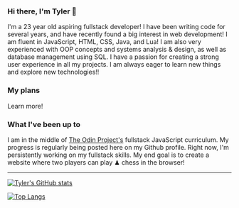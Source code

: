 ### Hi there, I'm Tyler 👋

I'm a 23 year old aspiring fullstack developer! I have been writing code for several years, and have recently found a big interest in web development! I am fluent in JavaScript, HTML, CSS, Java, and Lua! I am also very experienced with OOP concepts and systems analysis & design, as well as database management using SQL. I have a passion for creating a strong user experience in all my projects. I am always eager to learn new things and explore new technologies!!

### My plans
Learn more!

### What I've been up to
I am in the middle of [The Odin Project's](https://www.theodinproject.com/dashboard) fullstack JavaScript curriculum. My progress is regularly being posted here on my Github profile. Right now, I'm persistently working on my fullstack skills. My end goal is to create a website where two players can play ♟ chess in the browser!


----

[![Tyler's GitHub stats](https://github-readme-stats.vercel.app/api?username=tyler-hawkins&theme=dark&show_icons=true)](https://github.com/anuraghazra/github-readme-stats)

[![Top Langs](https://github-readme-stats.vercel.app/api/top-langs/?username=tyler-hawkins&theme=dark&layout=compact)](https://github.com/anuraghazra/github-readme-stats)
